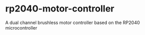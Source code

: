 # rp2040-motor-controller
A dual channel brushless motor controller based on the RP2040 microcontroller
